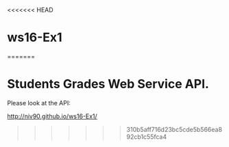 <<<<<<< HEAD
# ws16-Ex1
=======
# Students Grades Web Service API.
Please look at the API: <br>

http://niv90.github.io/ws16-Ex1/
>>>>>>> 310b5aff716d23bc5cde5b566ea892cb1c55fca4
